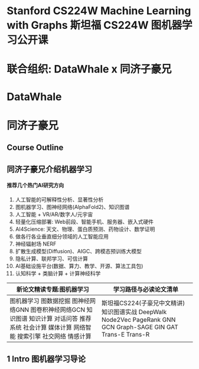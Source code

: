 # Stanford CS224W Machine Learning with Graphs 斯坦福 CS224W 图机器学习公开课
# 联合组织: DataWhale x 同济子豪兄 
# DataWhale
# 同济子豪兄

## Course Outline


## 同济子豪兄介绍机器学习

#### 推荐几个热门AI研究方向
1. 人工智能的可解释性分析、显著性分析
2. 图机器学习、图神经网络(AlphaFold2)、知识图谱
3. 人工智能 + VR/AR/数字人/元宇宙
4. 轻量化压缩部署: Web前段、智能手机、服务器、嵌入式硬件
5. AI4Science: 天文、物理、蛋白质预测、药物设计、数学证明
6. 做各行各业垂直细分领域的人工智能应用
7. 神经辐射场 NERF
8. 扩散生成模型(Diffusion)、AIGC、跨模态预训练大模型
9. 隐私计算、联邦学习、可信计算
10. AI基础设施平台(数据、算力、教学、开源、算法工具包)
11. 认知科学 + 类脑计算 + 计算神经科学

|新论文精读专题:图机器学习|学习路径与必读论文清单|
| ---- | ---- |
|图机器学习 图数据挖掘 图神经网络GNN 图卷积神经网络GCN 知识图谱 知识计算 对话问答 推荐系统 社会计算 媒体计算 网络智能 搜索引擎 社交网络 情感计算|斯坦福CS224(子豪兄中文精讲) 知识图谱实战 DeepWalk Node2Vec PageRank GNN GCN Graph-SAGE GIN GAT Trans-E Trans-R|


## 1 Intro 图机器学习导论
